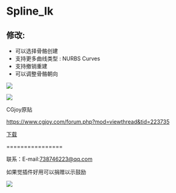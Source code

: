 #  Spline_Ik

## 修改:
 + 可以选择骨骼创建
 + 支持更多曲线类型 : NURBS Curves
 + 支持撤销重建
 + 可以调整骨骼朝向



![](https://gitee.com/to4698/ND_tools/raw/master/img/20190928155647.png)

![](https://gitee.com/to4698/ND_tools/raw/master/img/20190928160606.png)

CGjoy原贴

https://www.cgjoy.com/forum.php?mod=viewthread&tid=223735







[下载](https://gitee.com/to4698/ND_tools/raw/master/Spline_ik/cgjoy_Spline_IK2.3.mse)

================


联系：E-mail:738746223@qq.com

如果觉插件好用可以捐赠以示鼓励

![](https://gitee.com/to4698/ND_tools/raw/master/img/1516971249924.jpg)
